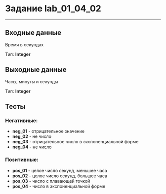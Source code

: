 # Задание lab_01_04_02
***
## Входные данные
Время в секундах 

Тип: **Integer**
 
## Выходные данные
Часы, минуты и секунды

Тип: **Integer**

## Тесты
### Негативные:
- **neg_01** - отрицательное значение
- **neg_02** - не число
- **neg_03** - отрицательное число в экспоненциальной форме
- **neg_04** - не число

### Позитивные:
- **pos_01** - целое число секунд, меньшее часа
- **pos_02** - целое число секунд, большее часа
- **pos_03** - число с плавающей точкой
- **pos_04** - число в экспоненциальной форме